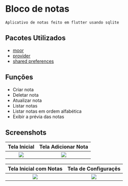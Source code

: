 # Bloco de notas
    Aplicativo de notas feito em flutter usando sqlite

## Pacotes Utilizados 
- [moor](https://pub.dev/packages/moor)
- [provider](https://pub.dev/packages/provider)
- [shared preferences](https://pub.dev/packages/shared_preferences)

## Funções
- Criar nota
- Deletar nota
- Atualizar nota
- Listar notas
- Listar notas em ordem alfabética
- Exibir a prévia das notas

## Screenshots

Tela Inicial            |  Tela Adicionar Nota
:-------------------------:|:-------------------------:|
<image src="notes/screenshots/flutter_01.png"></image>  |  <image src="notes/screenshots/flutter_02.png"></image>


Tela Inicial com Notas            |  Tela de Configuraçẽs
:-------------------------:|:-------------------------:|
<image src="notes/screenshots/flutter_04.png"></image>  |  <image src="notes/screenshots/flutter_03.png"></image>

